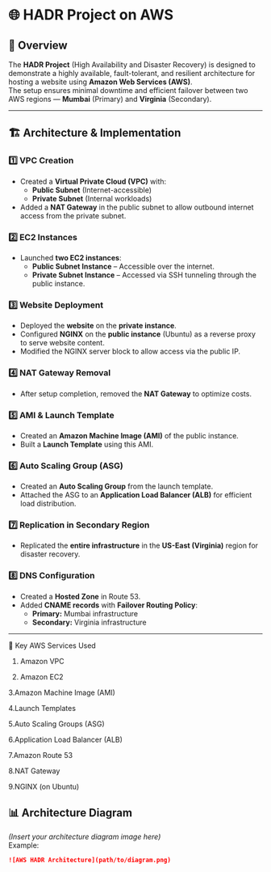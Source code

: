 # 🌐 HADR Project on AWS

## 📌 Overview
The **HADR Project** (High Availability and Disaster Recovery) is designed to demonstrate a highly available, fault-tolerant, and resilient architecture for hosting a website using **Amazon Web Services (AWS)**.  
The setup ensures minimal downtime and efficient failover between two AWS regions — **Mumbai** (Primary) and **Virginia** (Secondary).

---

## 🏗 Architecture & Implementation

### 1️⃣ VPC Creation
- Created a **Virtual Private Cloud (VPC)** with:
  - **Public Subnet** (Internet-accessible)
  - **Private Subnet** (Internal workloads)
- Added a **NAT Gateway** in the public subnet to allow outbound internet access from the private subnet.

### 2️⃣ EC2 Instances
- Launched **two EC2 instances**:
  - **Public Subnet Instance** – Accessible over the internet.
  - **Private Subnet Instance** – Accessed via SSH tunneling through the public instance.
  
### 3️⃣ Website Deployment
- Deployed the **website** on the **private instance**.
- Configured **NGINX** on the **public instance** (Ubuntu) as a reverse proxy to serve website content.
- Modified the NGINX server block to allow access via the public IP.

### 4️⃣ NAT Gateway Removal
- After setup completion, removed the **NAT Gateway** to optimize costs.

### 5️⃣ AMI & Launch Template
- Created an **Amazon Machine Image (AMI)** of the public instance.
- Built a **Launch Template** using this AMI.

### 6️⃣ Auto Scaling Group (ASG)
- Created an **Auto Scaling Group** from the launch template.
- Attached the ASG to an **Application Load Balancer (ALB)** for efficient load distribution.

### 7️⃣ Replication in Secondary Region
- Replicated the **entire infrastructure** in the **US-East (Virginia)** region for disaster recovery.

### 8️⃣ DNS Configuration
- Created a **Hosted Zone** in Route 53.
- Added **CNAME records** with **Failover Routing Policy**:
  - **Primary:** Mumbai infrastructure
  - **Secondary:** Virginia infrastructure

---
🚀 Key AWS Services Used

   1. Amazon VPC
      
   2. Amazon EC2
      
   3.Amazon Machine Image (AMI)
   
   4.Launch Templates
   
   5.Auto Scaling Groups (ASG)
   
   6.Application Load Balancer (ALB)
   
   7.Amazon Route 53
   
   8.NAT Gateway
   
   9.NGINX (on Ubuntu)

## 📊 Architecture Diagram
*(Insert your architecture diagram image here)*  
Example:  
```markdown
![AWS HADR Architecture](path/to/diagram.png)
